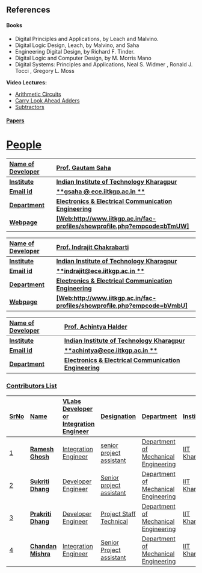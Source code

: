 ## References
#### Books
- Digital Principles and Applications, by Leach and Malvino.
- Digital Logic Design, Leach, by Malvino, and Saha
- Engineering Digital Design, by Richard F. Tinder.
- Digital Logic and Computer Design, by M. Morris Mano
- Digital Systems: Principles and Applications, Neal S. Widmer , Ronald J. Tocci , Gregory L. Moss

 <p><b>Video Lectures:</b></p>  
<ul>
<li><a href="http://nptel.ac.in/courses/117106086/11" target="_blank">Arithmetic Circuits</li>
<li><a href="http://nptel.ac.in/courses/117106086/12" target="_blank">Carry Look Ahead Adders</li>
<li><a href="http://nptel.ac.in/courses/117106086/13" target="_blank">Subtractors</li>
</ul>                       
                        </div>



#### Papers


# People

<b>Name of Developer | <b> **Prof. Gautam Saha**
:--|:--|
<b> Institute | <b>  **Indian Institute of Technology Kharagpur**
<b> Email id|     <b>  **gsaha @ ece.iitkgp.ac.in **
<b> Department |  **Electronics & Electrical Communication Engineering**
<b>Webpage| <b> [Web:http://www.iitkgp.ac.in/fac-profiles/showprofile.php?empcode=bTmUW]

<b>Name of Developer | <b> **Prof. Indrajit Chakrabarti**
:--|:--|
<b> Institute | <b>  **Indian Institute of Technology Kharagpur**
<b> Email id|     <b>  **indrajit@ece.iitkgp.ac.in **
<b> Department |  **Electronics & Electrical Communication Engineering**
<b>Webpage| <b> [Web:http://www.iitkgp.ac.in/fac-profiles/showprofile.php?empcode=bVmbU]

<b>Name of Developer | <b> **Prof. Achintya Halder**
:--|:--|
<b> Institute | <b>  **Indian Institute of Technology Kharagpur**
<b> Email id|     <b>  **achintya@ece.iitkgp.ac.in **
<b> Department |  **Electronics & Electrical Communication Engineering**


### Contributors List

SrNo | Name | VLabs Developer or Integration Engineer | Designation | Department| Institute
:--|:--|:--|:--|:--|:--|
1 | **Ramesh Ghosh** |Integration Engineer | senior project assistant | Department of Mechanical Engineering | IIT Kharagpur | 
2 | **Sukriti Dhang** | Developer Engineer | Senior project assistant | Department of Mechanical Engineering | IIT Kharagpur | 
3 | **Prakriti Dhang** |Developer Engineer  | Project Staff Technical | Department of Mechanical Engineering | IIT Kharagpur | 
4 | **Chandan Mishra** |Integration Engineer | Senior Project assistant | Department of Mechanical Engineering | IIT Kharagpur | 
